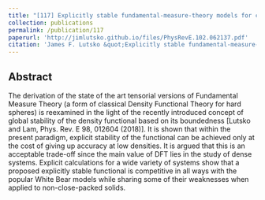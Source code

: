 ```yaml
---
title: "[117] Explicitly stable fundamental-measure-theory models for classical density functional theory"
collection: publications
permalink: /publication/117
paperurl: 'http://jimlutsko.github.io/files/PhysRevE.102.062137.pdf'
citation: 'James F. Lutsko &quot;Explicitly stable fundamental-measure-theory models for classical density functional theory&quot;, <i>Phys. Rev. E</i>, doi:10.1103/PhysRevE.102.062137,  (2020)'
---
```

Abstract
---
The derivation of the state of the art tensorial versions of Fundamental Measure Theory (a form of classical
Density Functional Theory for hard spheres) is reexamined in the light of the recently introduced concept of
global stability of the density functional based on its boundedness [Lutsko and Lam, Phys. Rev. E 98, 012604
(2018)]. It is shown that within the present paradigm, explicit stability of the functional can be achieved only
at the cost of giving up accuracy at low densities. It is argued that this is an acceptable trade-off since the main
value of DFT lies in the study of dense systems. Explicit calculations for a wide variety of systems show that
a proposed explicitly stable functional is competitive in all ways with the popular White Bear models while
sharing some of their weaknesses when applied to non-close-packed solids.


